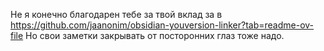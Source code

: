 Не я конечно благодарен тебе за твой вклад за в https://github.com/jaanonim/obsidian-youversion-linker?tab=readme-ov-file
Но свои заметки закрывать от посторонних глаз тоже надо.